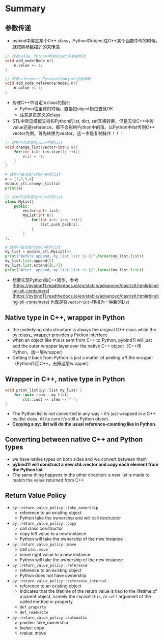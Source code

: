 # Summary
## 参数传递
- pybind中绑定某个C++ class，Python中object往C++某个函数中传的时候，就按照参数描述的来传递

```C++
// 传递value，Python中的object不会被修改
void add_node(Node n){
    n.value += 1;
}

// 传递reference，Python中的object会被修改
void add_node_reference(Node& n){
    n.value += 1;
}
```
- 传递C++中自定义class的指针
  - Python往里传的时候，直接把object扔进去就OK
  - 注意是自定义的class
- STL中常见模板支持和Python的list, dict, set互相转换，但是无论C++中传value还是reference，都不会影响Python中的值。以Python中list传到C++ vector为例，首先转换为vector，这一步是复制操作！！！
```C++
// 这样不会改变Python中的list
void change_list(vector<int>& v){
    for(int i=0; i<v.size(); ++i){
        v[i] = -1;
    }
}
```
```Python
# 这样不会改变Python中的list
a = [1,2,3,4]
module_stl.change_list(a)
print(a)
```
```C++
// 这样不会改变Python中的list
class MyList{
    public:
        vector<int> list;
        MyList(int n){
            for(int i=0; i<n; ++i){
                list.push_back(i);
            }
        }
};
```
```Python
# 这样不会改变Python中的list
my_list = module_stl.MyList(4)
print("Before append, my_list.list is {}".format(my_list.list))
my_list.list.append(5)
my_list.list.extend([6,7])
print("After  append, my_list.list is {}".format(my_list.list))
```
- 想要实现Python和C++同步，参考[https://pybind11.readthedocs.io/en/stable/advanced/cast/stl.html#binding-stl-containers](https://pybind11.readthedocs.io/en/stable/advanced/cast/stl.html#binding-stl-containers) 也就是将`vector<int>`转换为一种新的List
## Native type in C++, wrapper in Python
- the underlying data structure is always the original C++ class while the py::class_ wrapper provides a Python interface
- when an object like this is sent from C++ to Python, pybind11 will just add the outer wrapper layer over the native C++ object（C++传Python，加一层wrapper）
- Getting it back from Python is just a matter of peeling off the wrapper（Python传回C++，去掉这层wrapper）
## Wrapper in C++, native type in Python
```C++
void print_list(py::list my_list) {
    for (auto item : my_list)
        std::cout << item << " ";
}
```
- The Python list is not converted in any way – it’s just wrapped in a C++ py::list class. At its core it’s still a Python object.
- **Copying a py::list will do the usual reference-counting like in Python.**

## Converting between native C++ and Python types
- we have native types on both sides and we convert between them
- **pybind11 will construct a new std::vector<int> and copy each element from the Python list**
- The same thing happens in the other direction: a new list is made to match the value returned from C++

## Return Value Policy
- `py::return_value_policy::take_ownership`
  - reference to an existing object
  - Python take the ownership and will call destructor
- `py::return_value_policy::copy`
  - call class constructor
  - copy left value to a new instance
  - Python will take the ownership of the new instance
- `py::return_value_policy::move`
  - call `std::move`
  - move right value to a new instance
  - Python will take the ownership of the new instance
- `py::return_value_policy::reference`
  - reference to an existing object
  - Python does not have ownership
- `py::return_value_policy::reference_internal`
  - reference to an existing object
  - Indicates that the lifetime of the return value is tied to the lifetime of a parent object, namely the implicit `this`, or `self` argument of the called method or property
  - `def_property`
  - `def_readwrite`
- `py::return_value_policy::automatic`
  - pointer: take_ownership
  - lvalue: copy
  - rvalue: move